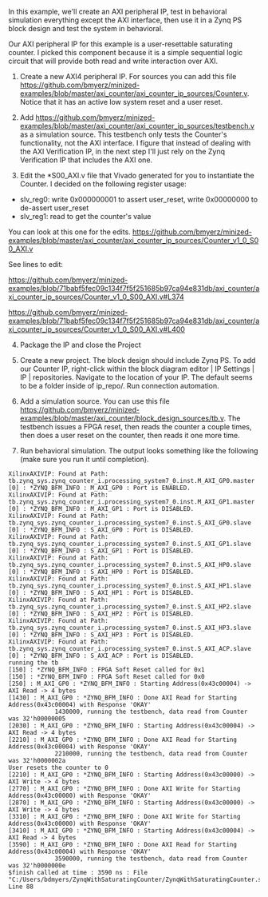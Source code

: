 In this example, we'll create an AXI peripheral IP, test in behavioral simulation everything except the AXI interface, then use it in a Zynq PS block design and test the system in behavioral.

Our AXI peripheral IP for this example is a user-resettable saturating counter. I picked this component because it is a simple sequential logic circuit that will provide both read and write interaction over AXI.

1. Create a new AXI4 peripheral IP. For sources you can add this file https://github.com/bmyerz/minized-examples/blob/master/axi_counter/axi_counter_ip_sources/Counter.v. Notice that it has an active low system reset and a user reset.

2. Add https://github.com/bmyerz/minized-examples/blob/master/axi_counter/axi_counter_ip_sources/testbench.v as a simulation source. This testbench only tests the Counter's functionality, not the AXI interface. I figure that instead of dealing with the AXI Verification IP, in the next step I'll just rely on the Zynq Verification IP that includes the AXI one.

3. Edit the \*S00_AXI.v file that Vivado generated for you to instantiate the Counter. I decided on the following register usage:

* slv_reg0: write 0x000000001 to assert user_reset, write 0x00000000 to de-assert user_reset
* slv_reg1: read to get the counter's value

You can look at this one for the edits.
https://github.com/bmyerz/minized-examples/blob/master/axi_counter/axi_counter_ip_sources/Counter_v1_0_S00_AXI.v

See lines to edit:

https://github.com/bmyerz/minized-examples/blob/71babf5fec09c134f7f5f251685b97ca94e831db/axi_counter/axi_counter_ip_sources/Counter_v1_0_S00_AXI.v#L374

https://github.com/bmyerz/minized-examples/blob/71babf5fec09c134f7f5f251685b97ca94e831db/axi_counter/axi_counter_ip_sources/Counter_v1_0_S00_AXI.v#L400

4. Package the IP and close the Project

5. Create a new project. The block design should include Zynq PS. To add our Counter IP, right-click within the block diagram editor | IP Settings | IP | repositories. Navigate to the location of your IP. The default seems to be a folder inside of ip_repo/. Run connection automation. 

6. Add a simulation source. You can use this file https://github.com/bmyerz/minized-examples/blob/master/axi_counter/block_design_sources/tb.v. The testbench issues a FPGA reset, then reads the counter a couple times, then does a user reset on the counter, then reads it one more time.

7. Run behavioral simulation. The output looks something like the following (make sure you run it until completion).

```
XilinxAXIVIP: Found at Path: tb.zynq_sys.zynq_counter_i.processing_system7_0.inst.M_AXI_GP0.master
[0] : *ZYNQ_BFM_INFO : M_AXI_GP0 : Port is ENABLED.
XilinxAXIVIP: Found at Path: tb.zynq_sys.zynq_counter_i.processing_system7_0.inst.M_AXI_GP1.master
[0] : *ZYNQ_BFM_INFO : M_AXI_GP1 : Port is DISABLED.
XilinxAXIVIP: Found at Path: tb.zynq_sys.zynq_counter_i.processing_system7_0.inst.S_AXI_GP0.slave
[0] : *ZYNQ_BFM_INFO : S_AXI_GP0 : Port is DISABLED.
XilinxAXIVIP: Found at Path: tb.zynq_sys.zynq_counter_i.processing_system7_0.inst.S_AXI_GP1.slave
[0] : *ZYNQ_BFM_INFO : S_AXI_GP1 : Port is DISABLED.
XilinxAXIVIP: Found at Path: tb.zynq_sys.zynq_counter_i.processing_system7_0.inst.S_AXI_HP0.slave
[0] : *ZYNQ_BFM_INFO : S_AXI_HP0 : Port is DISABLED.
XilinxAXIVIP: Found at Path: tb.zynq_sys.zynq_counter_i.processing_system7_0.inst.S_AXI_HP1.slave
[0] : *ZYNQ_BFM_INFO : S_AXI_HP1 : Port is DISABLED.
XilinxAXIVIP: Found at Path: tb.zynq_sys.zynq_counter_i.processing_system7_0.inst.S_AXI_HP2.slave
[0] : *ZYNQ_BFM_INFO : S_AXI_HP2 : Port is DISABLED.
XilinxAXIVIP: Found at Path: tb.zynq_sys.zynq_counter_i.processing_system7_0.inst.S_AXI_HP3.slave
[0] : *ZYNQ_BFM_INFO : S_AXI_HP3 : Port is DISABLED.
XilinxAXIVIP: Found at Path: tb.zynq_sys.zynq_counter_i.processing_system7_0.inst.S_AXI_ACP.slave
[0] : *ZYNQ_BFM_INFO : S_AXI_ACP : Port is DISABLED.
running the tb
[150] : *ZYNQ_BFM_INFO : FPGA Soft Reset called for 0x1
[150] : *ZYNQ_BFM_INFO : FPGA Soft Reset called for 0x0
[250] : M_AXI_GP0 : *ZYNQ_BFM_INFO : Starting Address(0x43c00004) -> AXI Read -> 4 bytes
[1430] : M_AXI_GP0 : *ZYNQ_BFM_INFO : Done AXI Read for Starting Address(0x43c00004) with Response 'OKAY'
             1430000, running the testbench, data read from Counter was 32'h00000005
[2030] : M_AXI_GP0 : *ZYNQ_BFM_INFO : Starting Address(0x43c00004) -> AXI Read -> 4 bytes
[2210] : M_AXI_GP0 : *ZYNQ_BFM_INFO : Done AXI Read for Starting Address(0x43c00004) with Response 'OKAY'
             2210000, running the testbench, data read from Counter was 32'h0000002a
User resets the counter to 0
[2210] : M_AXI_GP0 : *ZYNQ_BFM_INFO : Starting Address(0x43c00000) -> AXI Write -> 4 bytes
[2770] : M_AXI_GP0 : *ZYNQ_BFM_INFO : Done AXI Write for Starting Address(0x43c00000) with Response 'OKAY'
[2870] : M_AXI_GP0 : *ZYNQ_BFM_INFO : Starting Address(0x43c00000) -> AXI Write -> 4 bytes
[3310] : M_AXI_GP0 : *ZYNQ_BFM_INFO : Done AXI Write for Starting Address(0x43c00000) with Response 'OKAY'
[3410] : M_AXI_GP0 : *ZYNQ_BFM_INFO : Starting Address(0x43c00004) -> AXI Read -> 4 bytes
[3590] : M_AXI_GP0 : *ZYNQ_BFM_INFO : Done AXI Read for Starting Address(0x43c00004) with Response 'OKAY'
             3590000, running the testbench, data read from Counter was 32'h0000000e
$finish called at time : 3590 ns : File "C:/Users/bdmyers/ZynqWithSaturatingCounter/ZynqWithSaturatingCounter.srcs/sim_1/new/tb.v" Line 88
```
